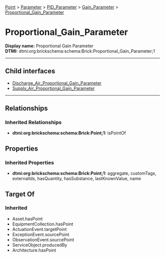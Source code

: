[Point](../../../../Point.md) > [Parameter](../../../Parameter.md) > [PID_Parameter](../../PID_Parameter.md) > [Gain_Parameter](../Gain_Parameter.md) > [Proportional_Gain_Parameter](#)
# Proportional_Gain_Parameter

**Display name:** Proportional Gain Parameter<br />
**DTMI:** dtmi:org:brickschema:schema:Brick:Proportional_Gain_Parameter;1

---


## Child interfaces
* [Discharge_Air_Proportional_Gain_Parameter](Discharge_Air_Proportional_Gain_Parameter.md)
* [Supply_Air_Proportional_Gain_Parameter](Supply_Air_Proportional_Gain_Parameter.md)

---
## Relationships
### Inherited Relationships
* **dtmi:org:brickschema:schema:Brick:Point;1:** isPointOf
## Properties
### Inherited Properties
* **dtmi:org:brickschema:schema:Brick:Point;1:** aggregate, customTags, externalIds, hasQuantity, hasSubstance, lastKnownValue, name
## Target Of
### Inherited
* Asset.hasPoint
* EquipmentCollection.hasPoint
* ActuationEvent.targetPoint
* ExceptionEvent.sourcePoint
* ObservationEvent.sourcePoint
* ServiceObject.producedBy
* Architecture.hasPoint
